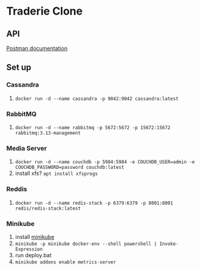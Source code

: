 # Traderie Clone

## API
[Postman documentation](https://documenter.getpostman.com/view/21886355/2sA3BoaWyf#fdff4ac0-dfb2-4738-8fd3-549ba8001736)

## Set up
### Cassandra
1. `docker run -d --name cassandra -p 9042:9042 cassandra:latest`

### RabbitMQ
1. `docker run -d --name rabbitmq -p 5672:5672 -p 15672:15672 rabbitmq:3.13-management`

### Media Server
1. `docker run -d --name couchdb -p 5984:5984 -e COUCHDB_USER=admin -e COUCHDB_PASSWORD=password couchdb:latest`
2. install xfs? `apt install xfsprogs`

### Reddis
1. `docker run -d --name redis-stack -p 6379:6379 -p 8001:8001 redis/redis-stack:latest`

### Minikube
1. install [minikube](https://minikube.sigs.k8s.io/docs/start/)
2. `minikube -p minikube docker-env --shell powershell | Invoke-Expression`
3. run deploy.bat
4. `minikube addons enable metrics-server`
